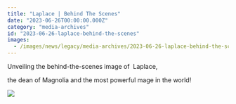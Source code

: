 ```yaml
---
title: "Laplace | Behind The Scenes"
date: "2023-06-26T00:00:00.000Z"
category: "media-archives"
id: "2023-06-26-laplace-behind-the-scenes"
images:
  - /images/news/legacy/media-archives/2023-06-26-laplace-behind-the-scenes/e9a884122aa5449a86c21447f3e0e379_002.webp
---
```


Unveiling the behind-the-scenes image of  Laplace,

the dean of Magnolia and the most powerful mage in the world!

![](/images/news/legacy/media-archives/2023-06-26-laplace-behind-the-scenes/e9a884122aa5449a86c21447f3e0e379_002.webp)
